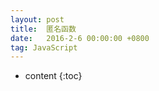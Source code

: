 ```yaml
---
layout: post
title:  匿名函数
date:   2016-2-6 00:00:00 +0800
tag: JavaScript
---
```


* content
{:toc}


